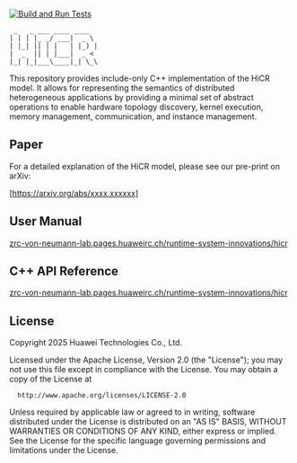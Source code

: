 [![Build and Run Tests](https://github.com/Algebraic-Programming/HiCR/actions/workflows/hicr.yml/badge.svg)](https://github.com/Algebraic-Programming/HiCR/actions/workflows/hicr.yml)
```
 _   _ ___ ____ ____  
| | | |_ _/ ___|  _ \ 
| |_| || | |   | |_) |
|  _  || | |___|  _ < 
|_| |_|___\____|_| \_\
```
 
This repository provides include-only C++ implementation of the HiCR model. It allows for representing the semantics of distributed heterogeneous applications by providing a minimal set of abstract operations to enable hardware topology discovery, kernel execution, memory management, communication, and instance management. 

## Paper

For a detailed explanation of the HiCR model, please see our pre-print on arXiv:

[https://arxiv.org/abs/xxxx.xxxxxx]

## User Manual

[zrc-von-neumann-lab.pages.huaweirc.ch/runtime-system-innovations/hicr](https://zrc-von-neumann-lab.pages.huaweirc.ch/runtime-system-innovations/hicr/) 

## C++ API Reference

[zrc-von-neumann-lab.pages.huaweirc.ch/runtime-system-innovations/hicr](https://zrc-von-neumann-lab.pages.huaweirc.ch/runtime-system-innovations/hicr/) 

## License

Copyright 2025 Huawei Technologies Co., Ltd.

  Licensed under the Apache License, Version 2.0 (the "License");
  you may not use this file except in compliance with the License.
  You may obtain a copy of the License at

      http://www.apache.org/licenses/LICENSE-2.0

  Unless required by applicable law or agreed to in writing, software
  distributed under the License is distributed on an "AS IS" BASIS,
  WITHOUT WARRANTIES OR CONDITIONS OF ANY KIND, either express or implied.
  See the License for the specific language governing permissions and
  limitations under the License.

